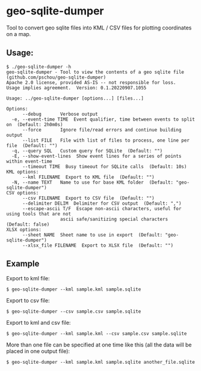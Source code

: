 # geo-sqlite-dumper

Tool to convert geo sqlite files into KML / CSV files for plotting coordinates on a map.


## Usage:

```
$ ./geo-sqlite-dumper -h
geo-sqlite-dumper - Tool to view the contents of a geo sqlite file (github.com/pschou/geo-sqlite-dumper)
Apache 2.0 license, provided AS-IS -- not responsible for loss.
Usage implies agreement.  Version: 0.1.20220907.1055

Usage: ../geo-sqlite-dumper [options...] [files...]

Options:
      --debug       Verbose output
  -e, --event-time TIME  Event qualifier, time between events to split on  (Default: 2h0m0s)
      --force       Ignore file/read errors and continue building output
      --list FILE   File with list of files to process, one line per file  (Default: "")
  -q, --query SQL   Custom query for SQLite  (Default: "")
  -E, --show-event-lines  Show event lines for a series of points within event-time
      --timeout TIME  Busy timeout for SQLite calls  (Default: 10s)
KML options:
      --kml FILENAME  Export to KML file  (Default: "")
  -N, --name TEXT   Name to use for base KML folder  (Default: "geo-sqlite-dumper")
CSV options:
      --csv FILENAME  Export to CSV file  (Default: "")
      --delimiter DELIM  Delimiter for CSV output  (Default: ",")
      --escape-ascii T/F  Escape non-ascii characters, useful for using tools that are not
                    ascii safe/sanitizing special characters  (Default: false)
XLSX options:
      --sheet NAME  Sheet name to use in export  (Default: "geo-sqlite-dumper")
      --xlsx_file FILENAME  Export to XLSX file  (Default: "")
```

## Example

Export to kml file:
```
$ geo-sqlite-dumper --kml sample.kml sample.sqlite
```

Export to csv file:
```
$ geo-sqlite-dumper --csv sample.csv sample.sqlite
```

Export to kml and csv file:
```
$ geo-sqlite-dumper --kml sample.kml --csv sample.csv sample.sqlite
```

More than one file can be specified at one time like this (all the data will be placed in one output file):
```
$ geo-sqlite-dumper --kml sample.kml sample.sqlite another_file.sqlite
```

